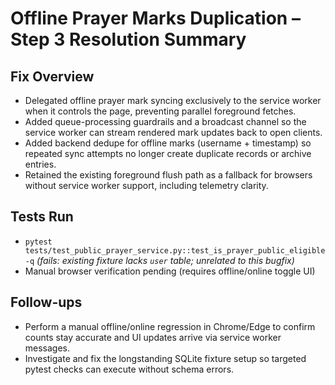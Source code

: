 # Offline Prayer Marks Duplication – Step 3 Resolution Summary

## Fix Overview
- Delegated offline prayer mark syncing exclusively to the service worker when it controls the page, preventing parallel foreground fetches.
- Added queue-processing guardrails and a broadcast channel so the service worker can stream rendered mark updates back to open clients.
- Added backend dedupe for offline marks (username + timestamp) so repeated sync attempts no longer create duplicate records or archive entries.
- Retained the existing foreground flush path as a fallback for browsers without service worker support, including telemetry clarity.

## Tests Run
- `pytest tests/test_public_prayer_service.py::test_is_prayer_public_eligible -q` *(fails: existing fixture lacks `user` table; unrelated to this bugfix)*
- Manual browser verification pending (requires offline/online toggle UI)

## Follow-ups
- Perform a manual offline/online regression in Chrome/Edge to confirm counts stay accurate and UI updates arrive via service worker messages.
- Investigate and fix the longstanding SQLite fixture setup so targeted pytest checks can execute without schema errors.
